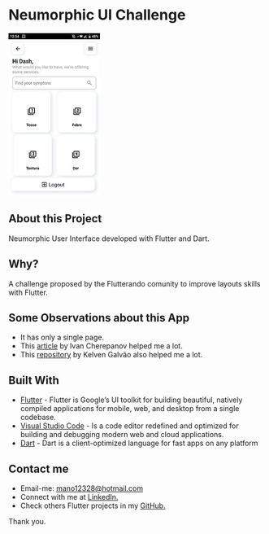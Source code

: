# Neumorphic UI Challenge

![](https://github.com/manoellribeiro/Neumorphic-Challenge/blob/master/AppPreview.jpeg)

## About this Project

Neumorphic User Interface developed with Flutter and Dart.

## Why?

A challenge proposed by the Flutterando comunity to improve layouts skills with Flutter.

## Some Observations about this App

* It has only a single page.
* This [article](https://medium.com/flutter-community/neumorphic-designs-in-flutter-eab9a4de2059) by Ivan Cherepanov helped me a lot.
* This [repository](https://github.com/irvine5k/neumorphic_challenge) by Kelven Galvão also helped me a lot.

## Built With

* [Flutter](https://flutter.dev/) - Flutter is Google’s UI toolkit for building beautiful, natively compiled applications for mobile, web, and desktop from a single codebase.
* [Visual Studio Code](https://code.visualstudio.com/) - Is a code editor redefined and optimized for building and debugging modern web and cloud applications.
* [Dart](https://dart.dev/) - Dart is a client-optimized language for fast apps on any platform

## Contact me

* Email-me: mano12328@hotmail.com
* Connect with me at [LinkedIn.](https://www.linkedin.com/in/manoel-ribeiro-06aa43134/)
* Check others Flutter projects in my [GitHub.](https://github.com/manoellribeiro)

Thank you.
